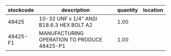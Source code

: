 |stockcode|description|quantity|location|
|---------|-----------|--------|--------|
|48425|10-32 UNF x 1/4" ANSI B18.6.3 HEX BOLT A2|1.00||
|48425-F1|MANUFACTURING OPERATION TO PRODUCE 48425-P1|1.00||
